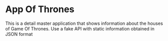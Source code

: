# App Of Thrones
This is a detail master application that shows information about the houses of Game Of Thrones. Use a fake API with static information obtained in JSON format
